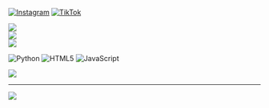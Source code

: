 


[![Instagram](https://img.shields.io/badge/Instagram-%23E4405F.svg?logo=Instagram&logoColor=white)](https://instagram.com/@diego.srlp) [![TikTok](https://img.shields.io/badge/TikTok-%23000000.svg?logo=TikTok&logoColor=white)](https://tiktok.com/@@diego.srlp) 

![](https://github-readme-stats.vercel.app/api?username=silenceznx&theme=dark&hide_border=false&include_all_commits=false&count_private=false)<br/>
![](https://github-readme-streak-stats.herokuapp.com/?user=silenceznx&theme=dark&hide_border=false)<br/> 
![](https://github-readme-stats.vercel.app/api/top-langs/?username=silenceznx&theme=dark&hide_border=false&include_all_commits=false&count_private=false&layout=compact)

![Python](https://img.shields.io/badge/python-3670A0?style=for-the-badge&logo=python&logoColor=ffdd54) ![HTML5](https://img.shields.io/badge/html5-%23E34F26.svg?style=for-the-badge&logo=html5&logoColor=white) ![JavaScript](https://img.shields.io/badge/javascript-%23323330.svg?style=for-the-badge&logo=javascript&logoColor=%23F7DF1E)

![](https://quotes-github-readme.vercel.app/api?type=horizontal&theme=radical)

---
[![](https://visitcount.itsvg.in/api?id=silenceznx&icon=0&color=0)](https://visitcount.itsvg.in)

<!-- Proudly created with GPRM ( https://gprm.itsvg.in ) -->
